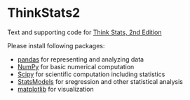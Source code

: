 ThinkStats2
===========

Text and supporting code for [Think Stats, 2nd Edition](http://greenteapress.com/thinkstats2/index.html)

Please install following packages:
- [pandas](http://pandas.pydata.org/) for representing and analyzing data
- [NumPy](http://www.numpy.org/) for basic numerical computation
- [Scipy](http://www.scipy.org/) for scientific computation including statistics
- [StatsModels](http://statsmodels.sourceforge.net/) for sregression and other statistical analysis
- [matplotlib](http://matplotlib.org/) for visualization
